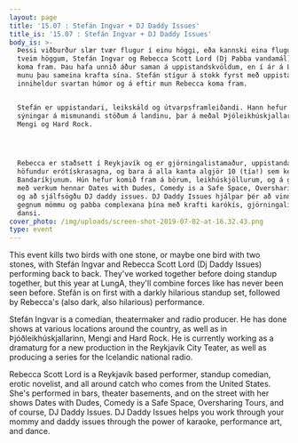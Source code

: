 ```yaml
---
layout: page
title: '15.07 : Stefán Ingvar + DJ Daddy Issues'
title_is: '15.07 : Stefán Ingvar + DJ Daddy Issues'
body_is: >-
  Þessi viðburður slær tvær flugur í einu höggi, eða kannski eina flugu með
  tveim höggum, Stefán Ingvar og Rebecca Scott Lord (Dj Pabba vandamál) munu
  koma fram. Þau hafa unnið áður saman á uppistandskvöldum, en í ár á LungA,
  munu þau sameina krafta sína. Stefán stígur á stokk fyrst með uppistandi sem
  inniheldur svartan húmor og á eftir mun Rebecca koma fram. 


  Stefán er uppistandari, leikskáld og útvarpsframleiðandi. Hann hefur sett upp
  sýningar á mismunandi stöðum á landinu, þar á meðal Þjóleikhúskjallaranum,
  Mengi og Hard Rock. 




  Rebecca er staðsett í Reykjavík og er gjörningalistamaður, uppistandari,
  höfundur erótískrasagna, og bara á alla kanta algjör 10 (tía!) sem kemur frá
  Bandaríkjunum. Hún hefur komið fram á börum, leikhúskjöllurum, og á götunni
  með verkum hennar Dates with Dudes, Comedy is a Safe Space, Oversharing Tours
  og að sjálfsögðu DJ daddy issues. DJ Daddy Issues hjálpar þér að vinna í
  gegnum mömmu og pabba complexana þína með krafti karókís, gjörningalistar og
  dansi.
cover_photo: /img/uploads/screen-shot-2019-07-02-at-16.32.43.png
type: event
---
```

This event kills two birds with one stone, or maybe one bird with two stones, with Stefán Ingvar and Rebecca Scott Lord (Dj Daddy Issues) performing back to back. They've worked together before doing standup together, but this year at LungA, they'll combine forces like has never been seen before. Stefán is on first with a darkly hilarious standup set, followed by Rebecca's (also dark, also hilarious) performance.



Stefán Ingvar is a comedian, theatermaker and radio producer. He has done shows at various locations around the country, as well as in Þjóðleikhúskjallarinn, Mengi and Hard Rock. He is currently working as a dramaturg for a new production in the Reykjavík City Teater, as well as producing a series for the Icelandic national radio.



Rebecca Scott Lord is a Reykjavík based performer, standup comedian, erotic novelist, and all around catch who comes from the United States. She's performed in bars, theater basements, and on the street with her shows Dates with Dudes, Comedy is a Safe Space, Oversharing Tours, and of course, DJ Daddy Issues. DJ Daddy Issues helps you work through your mommy and daddy issues through the power of karaoke, performance art, and dance.

